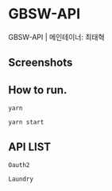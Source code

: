 # GBSW-API
GBSW-API | 메인테이너: 최태혁

## Screenshots

## How to run.
```
yarn
```
```
yarn start
```
## API LIST
```
Oauth2
```
```
Laundry
```